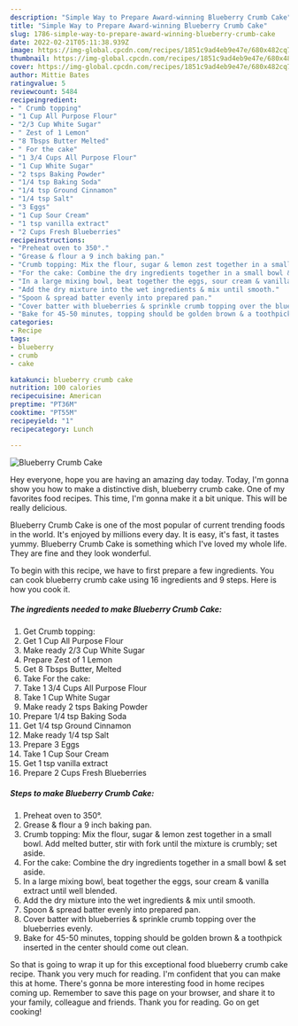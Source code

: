 ```yaml
---
description: "Simple Way to Prepare Award-winning Blueberry Crumb Cake"
title: "Simple Way to Prepare Award-winning Blueberry Crumb Cake"
slug: 1786-simple-way-to-prepare-award-winning-blueberry-crumb-cake
date: 2022-02-21T05:11:38.939Z
image: https://img-global.cpcdn.com/recipes/1851c9ad4eb9e47e/680x482cq70/blueberry-crumb-cake-recipe-main-photo.jpg
thumbnail: https://img-global.cpcdn.com/recipes/1851c9ad4eb9e47e/680x482cq70/blueberry-crumb-cake-recipe-main-photo.jpg
cover: https://img-global.cpcdn.com/recipes/1851c9ad4eb9e47e/680x482cq70/blueberry-crumb-cake-recipe-main-photo.jpg
author: Mittie Bates
ratingvalue: 5
reviewcount: 5484
recipeingredient:
- " Crumb topping"
- "1 Cup All Purpose Flour"
- "2/3 Cup White Sugar"
- " Zest of 1 Lemon"
- "8 Tbsps Butter Melted"
- " For the cake"
- "1 3/4 Cups All Purpose Flour"
- "1 Cup White Sugar"
- "2 tsps Baking Powder"
- "1/4 tsp Baking Soda"
- "1/4 tsp Ground Cinnamon"
- "1/4 tsp Salt"
- "3 Eggs"
- "1 Cup Sour Cream"
- "1 tsp vanilla extract"
- "2 Cups Fresh Blueberries"
recipeinstructions:
- "Preheat oven to 350°."
- "Grease & flour a 9 inch baking pan."
- "Crumb topping: Mix the flour, sugar & lemon zest together in a small bowl. Add melted butter, stir with fork until the mixture is crumbly; set aside."
- "For the cake: Combine the dry ingredients together in a small bowl & set aside."
- "In a large mixing bowl, beat together the eggs, sour cream & vanilla extract until well blended."
- "Add the dry mixture into the wet ingredients & mix until smooth."
- "Spoon & spread batter evenly into prepared pan."
- "Cover batter with blueberries & sprinkle crumb topping over the blueberries evenly."
- "Bake for 45-50 minutes, topping should be golden brown & a toothpick inserted in the center should come out clean."
categories:
- Recipe
tags:
- blueberry
- crumb
- cake

katakunci: blueberry crumb cake 
nutrition: 100 calories
recipecuisine: American
preptime: "PT36M"
cooktime: "PT55M"
recipeyield: "1"
recipecategory: Lunch

---
```



![Blueberry Crumb Cake](https://img-global.cpcdn.com/recipes/1851c9ad4eb9e47e/680x482cq70/blueberry-crumb-cake-recipe-main-photo.jpg)

Hey everyone, hope you are having an amazing day today. Today, I'm gonna show you how to make a distinctive dish, blueberry crumb cake. One of my favorites food recipes. This time, I'm gonna make it a bit unique. This will be really delicious.



Blueberry Crumb Cake is one of the most popular of current trending foods in the world. It's enjoyed by millions every day. It is easy, it's fast, it tastes yummy. Blueberry Crumb Cake is something which I've loved my whole life. They are fine and they look wonderful.


To begin with this recipe, we have to first prepare a few ingredients. You can cook blueberry crumb cake using 16 ingredients and 9 steps. Here is how you cook it.

<!--inarticleads1-->

##### The ingredients needed to make Blueberry Crumb Cake:

1. Get  Crumb topping:
1. Get 1 Cup All Purpose Flour
1. Make ready 2/3 Cup White Sugar
1. Prepare  Zest of 1 Lemon
1. Get 8 Tbsps Butter, Melted
1. Take  For the cake:
1. Take 1 3/4 Cups All Purpose Flour
1. Take 1 Cup White Sugar
1. Make ready 2 tsps Baking Powder
1. Prepare 1/4 tsp Baking Soda
1. Get 1/4 tsp Ground Cinnamon
1. Make ready 1/4 tsp Salt
1. Prepare 3 Eggs
1. Take 1 Cup Sour Cream
1. Get 1 tsp vanilla extract
1. Prepare 2 Cups Fresh Blueberries




<!--inarticleads2-->

##### Steps to make Blueberry Crumb Cake:

1. Preheat oven to 350°.
1. Grease & flour a 9 inch baking pan.
1. Crumb topping: Mix the flour, sugar & lemon zest together in a small bowl. Add melted butter, stir with fork until the mixture is crumbly; set aside.
1. For the cake: Combine the dry ingredients together in a small bowl & set aside.
1. In a large mixing bowl, beat together the eggs, sour cream & vanilla extract until well blended.
1. Add the dry mixture into the wet ingredients & mix until smooth.
1. Spoon & spread batter evenly into prepared pan.
1. Cover batter with blueberries & sprinkle crumb topping over the blueberries evenly.
1. Bake for 45-50 minutes, topping should be golden brown & a toothpick inserted in the center should come out clean.




So that is going to wrap it up for this exceptional food blueberry crumb cake recipe. Thank you very much for reading. I'm confident that you can make this at home. There's gonna be more interesting food in home recipes coming up. Remember to save this page on your browser, and share it to your family, colleague and friends. Thank you for reading. Go on get cooking!
